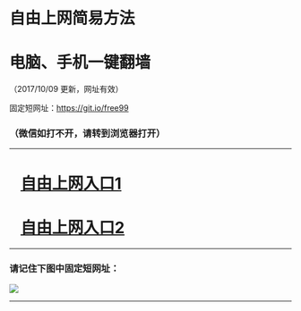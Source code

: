﻿# 自由上网简易方法

# 电脑、手机一键翻墙

（2017/10/09 更新，网址有效）

固定短网址：https://git.io/free99

### （微信如打不开，请转到浏览器打开）


***





# &nbsp;&nbsp; <a href="http://ft1465726462.fwq-tz-1001.info/fwqtz01.html?t=100900126342 " target="_blank">自由上网入口1</a>
# &nbsp;&nbsp; <a href="http://ft1784829238.fwq-tz-1002.info/fwqtz02.html?t=10090013902 " target="_blank">自由上网入口2</a>
***

### 请记住下图中固定短网址：

<img src="https://s3-us-west-2.amazonaws.com/fwq-1001/yjfq-20170905okok.png" /> 


***

